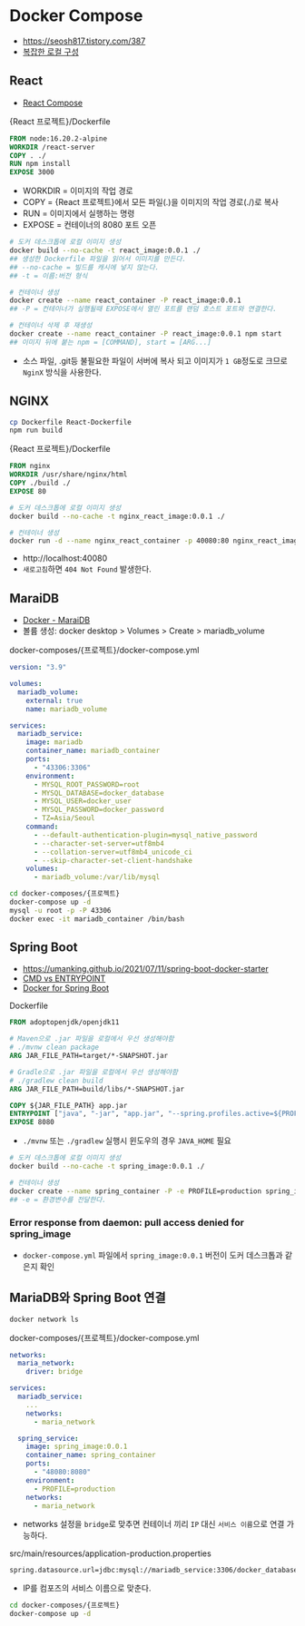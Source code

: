# Docker Compose
* https://seosh817.tistory.com/387
* [복잡한 로컬 구성](https://dev.gmarket.com/72)

## React
* [React Compose](https://night-knight.tistory.com/entry/Docker-1-React%EB%A1%9C-Docker-%EC%8B%A4%ED%96%89%EC%8B%9C%EC%BC%9C%EB%B3%B4%EA%B8%B0-Docker-compose)

{React 프로젝트}/Dockerfile
```Dockerfile
FROM node:16.20.2-alpine
WORKDIR /react-server
COPY . ./
RUN npm install
EXPOSE 3000
```
* WORKDIR = 이미지의 작업 경로
* COPY = {React 프로젝트}에서 모든 파일(.)을 이미지의 작업 경로(./)로 복사
* RUN = 이미지에서 실행하는 명령
* EXPOSE = 컨테이너의 8080 포트 오픈

```sh
# 도커 데스크톱에 로컬 이미지 생성
docker build --no-cache -t react_image:0.0.1 ./
## 생성한 Dockerfile 파일을 읽어서 이미지를 만든다.
## --no-cache = 빌드를 캐시에 넣지 않는다.
## -t = 이름:버전 형식

# 컨테이너 생성
docker create --name react_container -P react_image:0.0.1
## -P = 컨테이너가 실행될때 EXPOSE에서 열린 포트를 랜덤 호스트 포트와 연결한다.

# 컨테이너 삭제 후 재생성
docker create --name react_container -P react_image:0.0.1 npm start
## 이미지 뒤에 붙는 npm = [COMMAND], start = [ARG...]
```
* 소스 파일, .git등 불필요한 파일이 서버에 복사 되고 이미지가 `1 GB`정도로 크므로 `NginX` 방식을 사용한다.

## NGINX
```sh
cp Dockerfile React-Dockerfile
npm run build
```
{React 프로젝트}/Dockerfile
```Dockerfile
FROM nginx
WORKDIR /usr/share/nginx/html
COPY ./build ./
EXPOSE 80
```
```sh
# 도커 데스크톱에 로컬 이미지 생성
docker build --no-cache -t nginx_react_image:0.0.1 ./

# 컨테이너 생성
docker run -d --name nginx_react_container -p 40080:80 nginx_react_image:0.0.1
```
* http://localhost:40080
* `새로고침`하면 `404 Not Found` 발생한다.

## MaraiDB
* [Docker - MaraiDB](https://velog.io/@jkjan/Docker-MySQL-%EC%9B%90%EA%B2%A9-%EC%A0%91%EC%86%8D)
* 볼륨 생성: docker desktop > Volumes > Create > mariadb_volume

docker-composes/{프로젝트}/docker-compose.yml
```yml
version: "3.9"

volumes:
  mariadb_volume:
    external: true
    name: mariadb_volume

services:
  mariadb_service:
    image: mariadb
    container_name: mariadb_container
    ports:
      - "43306:3306"
    environment:
      - MYSQL_ROOT_PASSWORD=root
      - MYSQL_DATABASE=docker_database
      - MYSQL_USER=docker_user
      - MYSQL_PASSWORD=docker_password
      - TZ=Asia/Seoul
    command:
      - --default-authentication-plugin=mysql_native_password
      - --character-set-server=utf8mb4
      - --collation-server=utf8mb4_unicode_ci
      - --skip-character-set-client-handshake
    volumes:
      - mariadb_volume:/var/lib/mysql
```

```sh
cd docker-composes/{프로젝트}
docker-compose up -d
mysql -u root -p -P 43306
docker exec -it mariadb_container /bin/bash
```

## Spring Boot
* https://umanking.github.io/2021/07/11/spring-boot-docker-starter
* [CMD vs ENTRYPOINT](https://velog.io/@dachae/Docker-5-Dockerfile-%EC%9C%A0%EC%9D%98%EC%82%AC%ED%95%AD)
* [Docker for Spring Boot](https://spring.io/guides/topicals/spring-boot-docker)

Dockerfile
```Dockerfile
FROM adoptopenjdk/openjdk11

# Maven으로 .jar 파일을 로컬에서 우선 생성해야함
# ./mvnw clean package
ARG JAR_FILE_PATH=target/*-SNAPSHOT.jar

# Gradle으로 .jar 파일을 로컬에서 우선 생성해야함
# ./gradlew clean build
ARG JAR_FILE_PATH=build/libs/*-SNAPSHOT.jar

COPY ${JAR_FILE_PATH} app.jar
ENTRYPOINT ["java", "-jar", "app.jar", "--spring.profiles.active=${PROFILE}"]
EXPOSE 8080
```
* `./mvnw` 또는 `./gradlew` 실행시 윈도우의 경우 `JAVA_HOME` 필요

```sh
# 도커 데스크톱에 로컬 이미지 생성
docker build --no-cache -t spring_image:0.0.1 ./

# 컨테이너 생성
docker create --name spring_container -P -e PROFILE=production spring_image:0.0.1
## -e = 환경변수를 전달한다.
```

### Error response from daemon: pull access denied for spring_image
* `docker-compose.yml` 파일에서 `spring_image:0.0.1` 버전이 도커 데스크톱과 같은지 확인

## MariaDB와 Spring Boot 연결
```sh
docker network ls
```

docker-composes/{프로젝트}/docker-compose.yml
```yml
networks:
  maria_network:
    driver: bridge

services:
  mariadb_service:
    ...
    networks:
      - maria_network

  spring_service:
    image: spring_image:0.0.1
    container_name: spring_container
    ports:
      - "48080:8080"
    environment:
      - PROFILE=production
    networks:
      - maria_network
```
* networks 설정을 `bridge`로 맞추면 컨테이너 끼리 `IP` 대신 `서비스 이름`으로 연결 가능하다.

src/main/resources/application-production.properties
```properties
spring.datasource.url=jdbc:mysql://mariadb_service:3306/docker_database
```
* IP를 컴포즈의 서비스 이름으로 맞춘다.

```sh
cd docker-composes/{프로젝트}
docker-compose up -d
```

